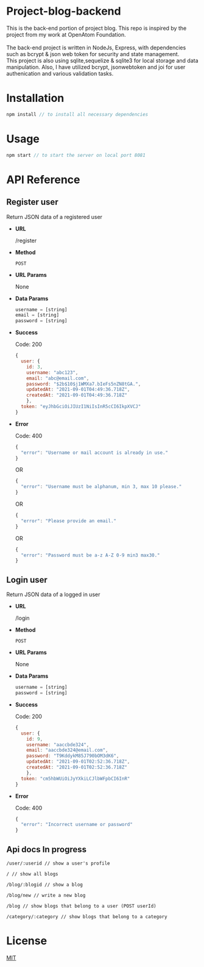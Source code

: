 # Project-blog-backend
This is the back-end portion of project blog. This repo is inspired by the project from my work at OpenAtom Foundation.<br><br>
The back-end project is written in NodeJs, Express, with dependencies such as bcrypt & json web token for security and state management.<br>
This project is also using sqlite,sequelize & sqlite3 for local storage and data manipulation. Also, I have utilized bcrypt, jsonwebtoken and joi for user authenication and various validation tasks.
# Installation
```javascript
npm install // to install all necessary dependencies
```
# Usage
```javascript
npm start // to start the server on local port 8081
```
# API Reference
## Register user
Return JSON data of a registered user
* **URL**

  /register  
* **Method**

  `POST`
* **URL Params**

  None
* **Data Params**

  ```javascript
  username = [string]
  email = [string]
  password = [string]
  ```
* **Success**

  Code: 200
  ```javascript
  {
    user: {
      id: 3,
      username: "abc123",
      email: "abc@email.com",
      password: "$2b$10$j1WMXa7.bIeFs5nZN8tGA.",
      updatedAt: "2021-09-01T04:49:36.718Z",
      createdAt: "2021-09-01T04:49:36.718Z"
      },
    token: "eyJhbGciOiJIUzI1NiIsInR5cCI6IkpXVCJ"
  }
  ```
* **Error**

  Code: 400
  ```javascript
  {
    "error": "Username or mail account is already in use."
  }
  ```
  OR
  ```javascript
  {
    "error": "Username must be alphanum, min 3, max 10 please."
  }
  ```
  OR
  ```javascript
  {
    "error": "Please provide an email."
  }
  ```
  OR
  ```javascript
  {
    "error": "Password must be a-z A-Z 0-9 min3 max30."
  }
  ```
## Login user
Return JSON data of a logged in user
* **URL**

  /login  
* **Method**

  `POST`
* **URL Params**

  None
* **Data Params**

  ```javascript
  username = [string]
  password = [string]
  ```
* **Success**

  Code: 200
  ```javascript
  {
    user: {
      id: 9,
      username: "aaccbde324",
      email: "aaccbde324@email.com",
      password: "T9KddykM85J790bOM3dK6",
      updatedAt: "2021-09-01T02:52:36.718Z",
      createdAt: "2021-09-01T02:52:36.718Z"
      },
    token: "cm5hbWUiOiJyYXkiLCJlbWFpbCI6InR"
  }
  ```
* **Error**

  Code: 400
  ```javascript
  {
    "error": "Incorrect username or password"
  }
  ```

## Api docs In progress

```
/user/:userid // show a user's profile

/ // show all blogs

/blog/:blogid // show a blog

/blog/new // write a new blog

/blog // show blogs that belong to a user (POST userId)

/category/:category // show blogs that belong to a category
```
# License
[MIT](https://choosealicense.com/licenses/mit/)